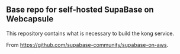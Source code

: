 ## Base repo for self-hosted SupaBase on Webcapsule

This repository contains what is necessary to build the kong service.

From https://github.com/supabase-community/supabase-on-aws.
